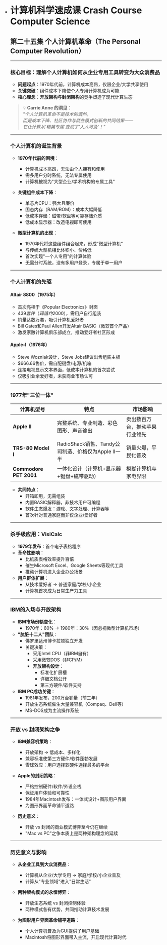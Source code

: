 - # 计算机科学速成课 Crash Course Computer Science

  ## 第二十五集 个人计算机革命（The Personal Computer Revolution）

  ---

  ### **核心目标：理解个人计算机如何从企业专用工具转变为大众消费品**

  - **问题起点**：1970年代前，计算机成本高昂，仅限企业/大学共享使用
  - **关键突破**：组件成本下降使个人专用计算机成为可能
  - **核心理念**：**开放架构与封闭架构**的竞争塑造了现代计算生态

  > 💡 **Carrie Anne 的洞见**：  
  > *"个人计算机革命不是技术的偶然，  
  > 而是成本下降、社区协作与商业模式创新的共同结果——  
  > 它让计算从'精英专属'变成了'人人可及'！"*

  ---

  ### **个人计算机的诞生背景**

  - **1970年代前的困境**：
    - 计算机成本高昂，无法由个人拥有和使用
    - 需多用户分时系统，无法专属使用
    - 计算机被视为"大型企业/学术机构的专属工具"

  - **关键组件成本下降**：
    - 单芯片CPU：强大且廉价
    - 固态内存（RAM/ROM）：成本大幅降低
    - 低成本存储：磁带/软盘等可靠存储介质
    - 低成本显示器：改造电视即可使用

  - **微型计算机的出现**：
    - 1970年代将这些组件组合起来，形成"微型计算机"
    - 与传统大型机相比体积小、价格低
    - 首次实现"一个人专用"的计算体验
    - 无需分时系统，没有多用户登录，专属于单一用户

  ---

  ### **个人计算机的先驱**

  #### **Altair 8800**（1975年）
  - 首次亮相于《Popular Electronics》封面
  - $439套件（现值约$2000），需用户自行组装
  - 销量达数万套，吸引计算机爱好者
  - Bill Gates和Paul Allen开发Altair BASIC（微软首个产品）
  - 激发家酿计算机俱乐部成立，推动爱好者社区形成

  #### **Apple-I**（1976年）
  - Steve Wozniak设计，Steve Jobs建议出售组装主板
  - $666.66售价，需自配键盘/电源/机箱
  - 连接电视显示文本界面，低成本计算机的首次尝试
  - 仅吸引业余爱好者，未获商业市场认可

  ---

  ### **1977年"三位一体"**

  | 计算机型号             | 特点                                                | 市场影响                       |
  | ---------------------- | --------------------------------------------------- | ------------------------------ |
  | **Apple II**           | 完整系统、专业制造、彩色图形、声音输出              | 卖出数百万台，推动苹果行业领先 |
  | **TRS-80 Model I**     | RadioShack销售、Tandy公司制造、价格仅为Apple II一半 | 销量火爆，平民化普及           |
  | **Commodore PET 2001** | 一体化设计（计算机+显示器+键盘+磁带驱动）           | 模糊计算机与家电界限           |

  - **共同特点**：
    - 开箱即用，无需组装
    - 内置BASIC解释器，非技术用户可编程
    - 软件生态爆发：游戏、文字处理、计算器等
    - 首次针对普通家庭而非仅企业/爱好者

  ---

  ### **杀手级应用：VisiCalc**

  - **1979年发布**：首个电子表格程序
  - **革命性影响**：
    - 比纸质表格效率提升百倍
    - 催生Microsoft Excel、Google Sheets等现代工具
    - 推动计算机进入企业办公场景
  - **用户群体扩展**：
    - 从技术爱好者 → 普通家庭/学校/小企业
    - 计算机首次成为日常生产力工具

  ---

  ### **IBM的入场与开放架构**

  - **IBM市场份额变化**：
    - 1970年：60% → 1980年：30%（因忽视微型计算机市场）
  - **"肮脏十二人"团队**：
    - 佛罗里达州博卡拉顿独立开发
    - 关键决策：
      - 采用Intel CPU（非IBM自有）
      - 采用微软DOS（非CP/M）
      - **开放架构设计**：
        - 标准化扩展槽
        - 详细文档公开
        - 第三方硬件/软件支持
  - **IBM PC成功关键**：
    - 1981年发布，200万台销量（前三年）
    - 开放生态系统催生大量兼容机（Compaq、Dell等）
    - MS-DOS成为主流操作系统

  ---

  ### **开放 vs 封闭架构之争**

  - **IBM兼容机策略**：
    - 开放架构 → 低成本、多样化
    - 兼容标准使第三方硬件/软件蓬勃发展
    - 雪球效应：用户选择软硬件选择最多的平台

  - **Apple的封闭策略**：
    - 严格控制硬件/软件/外设全栈
    - 保证用户体验和可靠性
    - 1984年Macintosh发布：一体式设计+图形用户界面
    - 为图形界面革命铺平道路

  - **历史意义**：
    - 开放 vs 封闭的商业模式博弈至今仍在继续
    - "Mac vs PC"之争本质上是两种架构理念的延续

  ---

  ### **历史意义与影响**

  - **从企业工具到大众消费品**：
    - 计算机从企业/大学专用 → 家庭/学校/小企业普及
    - 计算从"专业领域"进入"日常生活"

  - **两种架构模式的永恒博弈**：
    - 开放生态系统 vs 封闭控制体验
    - 两种模式各有优势，共同推动计算技术发展

  - **为图形用户界面革命铺平道路**：
    - 个人计算机普及为GUI提供了用户基础
    - Macintosh将图形界面带入主流，开启现代计算时代